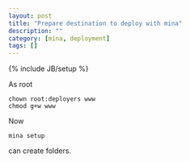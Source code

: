 ```yaml
---
layout: post
title: "Prepare destination to deploy with mina"
description: ""
category: [mina, deployment]
tags: []
---
```

{% include JB/setup %}

As root

    chown root:deployers www
    chmod g+w www

Now

    mina setup

can create folders.
